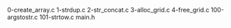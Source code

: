 0-create_array.c 1-strdup.c 2-str_concat.c 3-alloc_grid.c 4-free_grid.c 100-argstostr.c 101-strtow.c main.h
